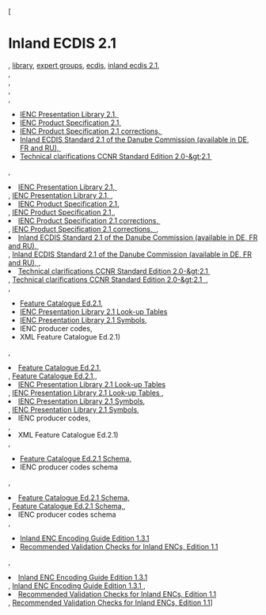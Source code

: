 [

# Inland ECDIS 2.1

, <a href="http://www.ris.eu/library" style="text-transform:lowercase;">Library</a>, <a href="http://www.ris.eu/library/expert_groups" style="text-transform:lowercase;">Expert Groups</a>, <a href="http://www.ris.eu/library/expert_groups/ecdis" style="text-transform:lowercase;">ECDIS</a>, <a href="http://www.ris.eu/library/expert_groups/ecdis/inland_ecdis_2_1" style="text-transform:lowercase;">Inland ECDIS 2.1</a>,   
,   
,   
,   
, 

*   [IENC Presentation Library 2.1,&nbsp;](http://www.ris.eu/docs/File/409/ienc_presentation_library_2_1.pdf)
*   [IENC Product Specification 2.1,](http://www.ris.eu/docs/File/409/ienc_product_specification_2_1.pdf)&nbsp;
*   [IENC Product Specification 2.1 corrections,&nbsp; ](http://www.ris.eu/docs/File/409/corrections_to_product_specification_2_1.pdf)
*   [Inland ECDIS Standard 2.1 of the Danube Commission (available in DE, FR and RU),&nbsp;](http://www.ris.eu/docs/File/409/inland_ecdis_standard_2_1_danube_commission_de_fr_ru.zip)
*   [Technical clarifications CCNR Standard Edition 2.0-&amp;gt;2.1&nbsp; ](http://www.ris.eu/docs/File/409/technical_clarifications_ccnr_standard_edition.pdf)

, <li><a href="http://www.ris.eu/docs/File/409/ienc_presentation_library_2_1.pdf">IENC Presentation Library 2.1,&nbsp;</a></li>, [IENC Presentation Library 2.1,&nbsp;](http://www.ris.eu/docs/File/409/ienc_presentation_library_2_1.pdf), <li><a href="http://www.ris.eu/docs/File/409/ienc_product_specification_2_1.pdf">IENC Product Specification 2.1,</a>&nbsp;</li>, [IENC Product Specification 2.1,](http://www.ris.eu/docs/File/409/ienc_product_specification_2_1.pdf), <li><a href="http://www.ris.eu/docs/File/409/corrections_to_product_specification_2_1.pdf">IENC Product Specification 2.1 corrections,&nbsp; </a></li>, [IENC Product Specification 2.1 corrections,&nbsp; ](http://www.ris.eu/docs/File/409/corrections_to_product_specification_2_1.pdf), <li><a href="http://www.ris.eu/docs/File/409/inland_ecdis_standard_2_1_danube_commission_de_fr_ru.zip">Inland ECDIS Standard 2.1 of the Danube Commission (available in DE, FR and RU),&nbsp;</a></li>, [Inland ECDIS Standard 2.1 of the Danube Commission (available in DE, FR and RU),&nbsp;](http://www.ris.eu/docs/File/409/inland_ecdis_standard_2_1_danube_commission_de_fr_ru.zip), <li><a href="http://www.ris.eu/docs/File/409/technical_clarifications_ccnr_standard_edition.pdf">Technical clarifications CCNR Standard Edition 2.0-&amp;gt;2.1&nbsp; </a></li>, [Technical clarifications CCNR Standard Edition 2.0-&amp;gt;2.1&nbsp; ](http://www.ris.eu/docs/File/409/technical_clarifications_ccnr_standard_edition.pdf),   
, 

*   [Feature Catalogue Ed.2.1,](http://www.ris.eu/docs/File/409/ienc_feature_catalogue_ed_2_1.pdf)&nbsp;
*   [IENC Presentation Library 2.1 Look-up Tables ](http://www.ris.eu/docs/File/409/ienc_presentatiion_library_2_1_lookup_tables.zip)
*   [IENC Presentation Library 2.1 Symbols](http://www.ris.eu/docs/File/409/ienc_presentation_library_2_1_symbols.zip),&nbsp;
*   IENC producer codes,&nbsp;
*   XML Feature Catalogue Ed.2.1)

, <li><a href="http://www.ris.eu/docs/File/409/ienc_feature_catalogue_ed_2_1.pdf">Feature Catalogue Ed.2.1,</a>&nbsp;</li>, [Feature Catalogue Ed.2.1,](http://www.ris.eu/docs/File/409/ienc_feature_catalogue_ed_2_1.pdf), <li><a href="http://www.ris.eu/docs/File/409/ienc_presentatiion_library_2_1_lookup_tables.zip">IENC Presentation Library 2.1 Look-up Tables </a></li>, [IENC Presentation Library 2.1 Look-up Tables ](http://www.ris.eu/docs/File/409/ienc_presentatiion_library_2_1_lookup_tables.zip), <li><a href="http://www.ris.eu/docs/File/409/ienc_presentation_library_2_1_symbols.zip">IENC Presentation Library 2.1 Symbols</a>,&nbsp;</li>, [IENC Presentation Library 2.1 Symbols](http://www.ris.eu/docs/File/409/ienc_presentation_library_2_1_symbols.zip), <li>IENC producer codes,&nbsp;</li>, <li>XML Feature Catalogue Ed.2.1)</li>, 

*   [Feature Catalogue Ed.2.1 Schema,](http://www.ris.eu/docs/File/409/ienc_feature_catalogue_ed_2_1.pdf)&nbsp;
*   IENC producer codes schema

, <li><a href="http://www.ris.eu/docs/File/409/ienc_feature_catalogue_ed_2_1.pdf">Feature Catalogue Ed.2.1 Schema,</a>&nbsp;</li>, [Feature Catalogue Ed.2.1 Schema,](http://www.ris.eu/docs/File/409/ienc_feature_catalogue_ed_2_1.pdf), <li>IENC producer codes schema</li>, 

*   [Inland ENC Encoding Guide Edition 1.3.1 ](http://www.ris.eu/docs/File/409/inland_enc_encoding_guide_edition_1_3_1.pdf)
*   [Recommended Validation Checks for Inland ENCs, Edition 1.1](http://www.ris.eu/docs/File/409/recommended_inland_enc_validation_checks_1_1.pdf)

, <li><a href="http://www.ris.eu/docs/File/409/inland_enc_encoding_guide_edition_1_3_1.pdf">Inland ENC Encoding Guide Edition 1.3.1 </a></li>, [Inland ENC Encoding Guide Edition 1.3.1 ](http://www.ris.eu/docs/File/409/inland_enc_encoding_guide_edition_1_3_1.pdf), <li><a href="http://www.ris.eu/docs/File/409/recommended_inland_enc_validation_checks_1_1.pdf">Recommended Validation Checks for Inland ENCs, Edition 1.1</a></li>, [Recommended Validation Checks for Inland ENCs, Edition 1.1](http://www.ris.eu/docs/File/409/recommended_inland_enc_validation_checks_1_1.pdf)]